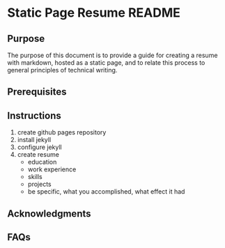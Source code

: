 # Static Page Resume README

## Purpose

The purpose of this document is to provide a guide for creating a resume with markdown, hosted as a static page, and to relate this process to general principles of technical writing.

## Prerequisites

## Instructions

1) create github pages repository
2) install jekyll
3) configure jekyll
4) create resume
	- education
	- work experience
	- skills
	- projects
	- be specific, what you accomplished, what effect it had

## Acknowledgments

## FAQs

